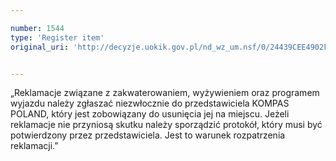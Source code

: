 ```yaml
---

number: 1544
type: 'Register item'
original_uri: 'http://decyzje.uokik.gov.pl/nd_wz_um.nsf/0/24439CEE4902F075C1257535002E3DA3?OpenDocument'


---
```


„Reklamacje związane z zakwaterowaniem, wyżywieniem oraz programem wyjazdu należy zgłaszać niezwłocznie do przedstawiciela KOMPAS POLAND, który jest zobowiązany do usunięcia jej na miejscu. Jeżeli reklamacje nie przyniosą skutku należy sporządzić protokół, który musi być potwierdzony przez przedstawiciela. Jest to warunek rozpatrzenia reklamacji.”
